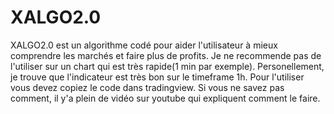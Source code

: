 # XALGO2.0
XALGO2.0 est un algorithme codé pour aider l'utilisateur à mieux comprendre les marchés et faire plus de profits. Je ne recommende pas de l'utiliser sur un chart qui est très rapide(1 min par exemple).  Personellement, je trouve que l'indicateur est très bon sur le timeframe 1h. Pour l'utiliser vous devez copiez le code dans tradingview. Si vous ne savez pas comment, il y'a plein de vidéo sur youtube qui expliquent comment le faire.
